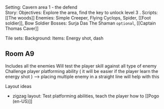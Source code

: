 Setting: Cavern area 1 - the defend  
Story: 
Objectives: Explore the area, find the key to unlock level 3 . 
Scripts: [[The woods]]
Enemies: Simple Creeper, Flying Cyclops, Spider, [[Foot soldier]], Bow Soldier
Bosses: Surja Das The Shaman `optional`, [[Captain Thomas Caver]]

Tile sets: 
Background: 
Items: Energy shot, dash

## Room A9

Includes all the enemies
Will test the player skill against all type of enemy 
Challenge player platforming ability ( it will be easier if the player learn the energy shot ) --> placing multiple enemy in a straight line will help with this 

Layout ideas 
* zigzag layout: Test platforming abilities, teach the player how to [[Pogo (en-US)]] 




